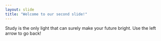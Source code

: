 ```yaml
---
layout: slide
title: "Welcome to our second slide!"
---
```

Study is the only light that can surely make your future bright.
Use the left arrow to go back!
